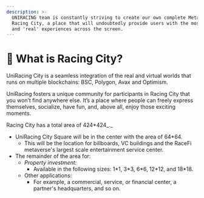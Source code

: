 ```yaml
---
description: >-
  UNIRACING team is constantly striving to create our own complete Metaverse -
  Racing City, a place that will undoubtedly provide users with the most diverse
  and 'real' experiences across the screen.
---
```


# 🌆 What is Racing City?

UniRacing City is a seamless integration of the real and virtual worlds that runs on multiple blockchains:  BSC, Polygon, Avax and Optimism.&#x20;

UniRacing fosters a unique community for participants in Racing City that you won’t find anywhere else. It’s a place where people can freely express themselves, socialize, have fun, and, above all, enjoy those exciting moments.



Racing City has a total area of 424\*424_._

* UniRacing City Square will be in the center with the area of 64\*64.&#x20;
  * This will be the location for billboards, VC buildings and the RaceFi metaverse's largest scale entertainment service center.
* The remainder of the area for:
  * _Property investment:_&#x20;
    * Available in the following sizes: 1\*1, 3\*3, 6\*6, 12\*12, and 18\*18.
  * Other applications:&#x20;
    * For example, a commercial, service, or financial center, a partner's headquarters, and so on.
